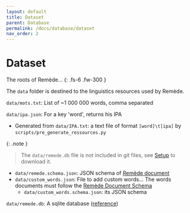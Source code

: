 ```yaml
---
layout: default
title: Dataset
parent: Database
permalink: /docs/database/dataset
nav_order: 2
---
```


# Dataset
The roots of Remède... 
{: .fs-6 .fw-300 }

The `data` folder is destined to the linguistics resources used by Remède.

`data/mots.txt`: List of ~1 000 000 words, comma separated

`data/ipa.json`: For a key 'word', returns his IPA
- Generated from `data/IPA.txt`: a text file of format `[word]\t[ipa]` by `scripts/pre_generate_ressources.py`

{: .note }
> The `data/remede.db` file is not included in git files, see [Setup](/docs/develop/setup#fetch-database) to download it.

- `data/remede.schema.json`: JSON schema of [Remède document](/docs/database/schema)
- `data/custom_words.json`:  File to add custom words... The words documents must follow the [Remède Document Schema](/docs/database/schema)
  - `data/custom_words.schema.json`:  its JSON schema

`data/remede.db`: A sqlite database ([reference](https://docs.remede.camarm.fr/docs/database/db-schema))

